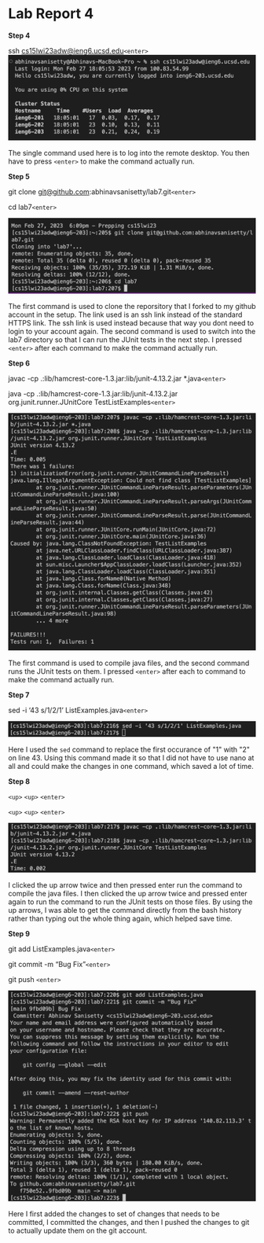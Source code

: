 # Lab Report 4

**Step 4**

ssh cs15lwi23adw@ieng6.ucsd.edu`<enter>`
![step4](ssh.png)

The single command used here is to log into the remote desktop. You then have to press `<enter>` to make the command actually run.


**Step 5**

git clone git@github.com:abhinavsanisetty/lab7.git`<enter>`

cd lab7`<enter>`

![step5](gitClone.png)

The first command is used to clone the reporsitory that I forked to my github account in the setup. The link used is an ssh link instead of the standard HTTPS link. The ssh link is used instead because that way you dont need to login to your account again. The second command is used to switch into the lab7 directory so that I can run the JUnit tests in the next step. I pressed `<enter>` after each command to make the command actually run.

**Step 6**

javac -cp .:lib/hamcrest-core-1.3.jar:lib/junit-4.13.2.jar \*.java`<enter>`

java -cp .:lib/hamcrest-core-1.3.jar:lib/junit-4.13.2.jar org.junit.runner.JUnitCore TestListExamples`<enter>`

![step6](failTest.png)

The first command is used to compile java files, and the second command runs the JUnit tests on them. I pressed `<enter>` after each to command to make the command actually run.


**Step 7**

sed -i ‘43 s/1/2/1’ ListExamples.java`<enter>`

![step7](bugFix.png)

Here I used the `sed` command to replace the first occurance of "1" with "2" on line 43. Using this command made it so that I did not have to use nano at all and could make the changes in one command, which saved a lot of time.

**Step 8**

`<up>` `<up>` `<enter>`

`<up>` `<up>` `<enter>`

![step8](passTest.png)

I clicked the up arrow twice and then pressed enter run the command to compile the java files. I then clicked the up arrow twice and pressed enter again to run the command to run the JUnit tests on those files. By using the up arrows, I was able to get the command directly from the bash history rather than typing out the whole thing again, which helped save time.

**Step 9**

git add ListExamples.java`<enter>`

git commit -m “Bug Fix”`<enter>`

git push `<enter>`

![step](updateChanges.png)

Here I first added the changes to set of changes that needs to be committed, I committed the changes, and then I pushed the changes to git to actually update them on the git account.






